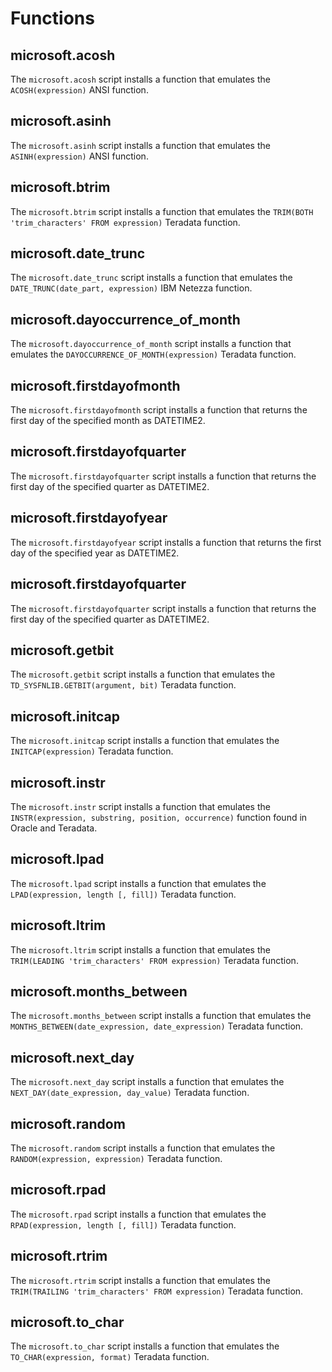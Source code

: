 # Functions

## microsoft.acosh
The `microsoft.acosh` script installs a function that emulates the `ACOSH(expression)` ANSI function.

## microsoft.asinh
The `microsoft.asinh` script installs a function that emulates the `ASINH(expression)` ANSI function.

## microsoft.btrim
The `microsoft.btrim` script installs a function that emulates the `TRIM(BOTH 'trim_characters' FROM expression)` Teradata function.

## microsoft.date_trunc
The `microsoft.date_trunc` script installs a function that emulates the `DATE_TRUNC(date_part, expression)` IBM Netezza function.

## microsoft.dayoccurrence_of_month
The `microsoft.dayoccurrence_of_month` script installs a function that emulates the `DAYOCCURRENCE_OF_MONTH(expression)` Teradata function.

## microsoft.firstdayofmonth
The `microsoft.firstdayofmonth` script installs a function that returns the first day of the specified month as DATETIME2.

## microsoft.firstdayofquarter
The `microsoft.firstdayofquarter` script installs a function that returns the first day of the specified quarter as DATETIME2.

## microsoft.firstdayofyear
The `microsoft.firstdayofyear` script installs a function that returns the first day of the specified year as DATETIME2.

## microsoft.firstdayofquarter
The `microsoft.firstdayofquarter` script installs a function that returns the first day of the specified quarter as DATETIME2.

## microsoft.getbit
The `microsoft.getbit` script installs a function that emulates the `TD_SYSFNLIB.GETBIT(argument, bit)` Teradata function.

## microsoft.initcap
The `microsoft.initcap` script installs a function that emulates the `INITCAP(expression)` Teradata function.

## microsoft.instr
The `microsoft.instr` script installs a function that emulates the `INSTR(expression, substring, position, occurrence)` function found in Oracle and Teradata.

## microsoft.lpad
The `microsoft.lpad` script installs a function that emulates the `LPAD(expression, length [, fill])` Teradata function.

## microsoft.ltrim
The `microsoft.ltrim` script installs a function that emulates the `TRIM(LEADING 'trim_characters' FROM expression)` Teradata function.

## microsoft.months_between
The `microsoft.months_between` script installs a function that emulates the `MONTHS_BETWEEN(date_expression, date_expression)` Teradata function.

## microsoft.next_day
The `microsoft.next_day` script installs a function that emulates the `NEXT_DAY(date_expression, day_value)` Teradata function.

## microsoft.random
The `microsoft.random` script installs a function that emulates the `RANDOM(expression, expression)` Teradata function.

## microsoft.rpad
The `microsoft.rpad` script installs a function that emulates the `RPAD(expression, length [, fill])` Teradata function.

## microsoft.rtrim
The `microsoft.rtrim` script installs a function that emulates the `TRIM(TRAILING 'trim_characters' FROM expression)` Teradata function.

## microsoft.to_char
The `microsoft.to_char` script installs a function that emulates the `TO_CHAR(expression, format)` Teradata function.